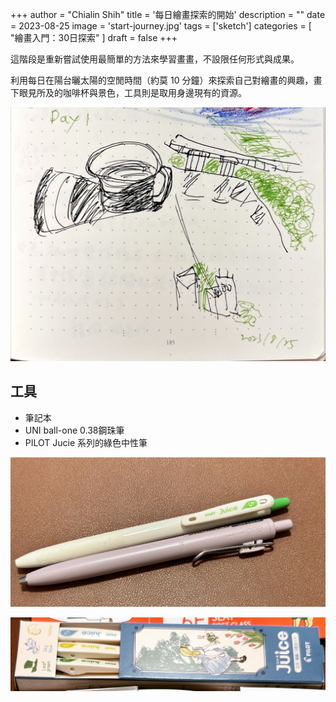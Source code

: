 +++
author = "Chialin Shih"
title = '每日繪畫探索的開始'
description = ""
date = 2023-08-25
image = 'start-journey.jpg'
tags = ['sketch']
categories = [ "繪畫入門：30日探索" ]
draft = false
+++

這階段是重新嘗試使用最簡單的方法來學習畫畫，不設限任何形式與成果。

利用每日在陽台曬太陽的空閒時間（約莫 10 分鐘）來探索自己對繪畫的興趣，畫下眼見所及的咖啡杯與景色，工具則是取用身邊現有的資源。

![Day1 sketch](sketch-day1.jpg)

## 工具

- 筆記本
- UNI ball-one 0.38鋼珠筆
-  PILOT Jucie 系列的綠色中性筆

![Day 1 筆](day1-pens.jpg)

![PILOT Juice 系列](pilot-juice.jpg)


